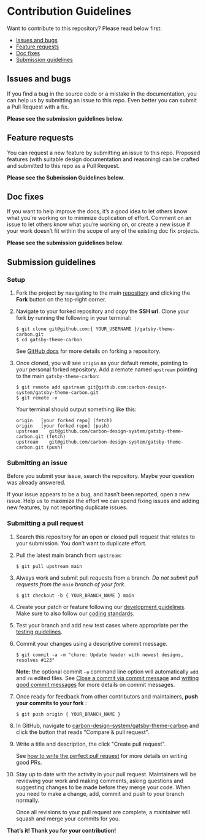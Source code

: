 # Contribution Guidelines

Want to contribute to this repository? Please read below first:

- [Issues and bugs](#issues-and-bugs)
- [Feature requests](#feature-requests)
- [Doc fixes](#doc-fixes)
- [Submission guidelines](#submission-guidelines)

## Issues and bugs

If you find a bug in the source code or a mistake in the documentation, you can
help us by submitting an issue to this repo. Even better you can submit a Pull
Request with a fix.

**Please see the submission guidelines below**.

## Feature requests

You can request a new feature by submitting an issue to this repo. Proposed
features (with suitable design documentation and reasoning) can be crafted and
submitted to this repo as a Pull Request.

**Please see the Submission Guidelines below**.

## Doc fixes

If you want to help improve the docs, it’s a good idea to let others know what
you’re working on to minimize duplication of effort. Comment on an issue to let
others know what you’re working on, or create a new issue if your work doesn’t
fit within the scope of any of the existing doc fix projects.

**Please see the submission guidelines below**.

## Submission guidelines

### Setup

1. Fork the project by navigating to the main
   [repository](https://github.com/carbon-design-system/gatsby-theme-carbon) and
   clicking the **Fork** button on the top-right corner.

2. Navigate to your forked repository and copy the **SSH url**. Clone your fork
   by running the following in your terminal:

   ```
   $ git clone git@github.com:{ YOUR_USERNAME }/gatsby-theme-carbon.git
   $ cd gatsby-theme-carbon
   ```

   See [GitHub docs](https://help.github.com/articles/fork-a-repo/) for more
   details on forking a repository.

3. Once cloned, you will see `origin` as your default remote, pointing to your
   personal forked repository. Add a remote named `upstream` pointing to the
   main `gatsby-theme-carbon`:

   ```
   $ git remote add upstream git@github.com:carbon-design-system/gatsby-theme-carbon.git
   $ git remote -v
   ```

   Your terminal should output something like this:

   ```
   origin	[your forked repo] (fetch)
   origin	[your forked repo] (push)
   upstream	   git@github.com/carbon-design-system/gatsby-theme-carbon.git (fetch)
   upstream	   git@github.com/carbon-design-system/gatsby-theme-carbon.git (push)
   ```

### Submitting an issue

Before you submit your issue, search the repository. Maybe your question was
already answered.

If your issue appears to be a bug, and hasn’t been reported, open a new issue.
Help us to maximize the effort we can spend fixing issues and adding new
features, by not reporting duplicate issues.

### Submitting a pull request

1. Search this repository for an open or closed pull request that relates to
   your submission. You don’t want to duplicate effort.

2. Pull the latest main branch from `upstream`:

   ```
   $ git pull upstream main
   ```

3. Always work and submit pull requests from a branch. _Do not submit pull
   requests from the `main` branch of your fork_.

   ```
   $ git checkout -b { YOUR_BRANCH_NAME } main
   ```

4. Create your patch or feature following our
   [development guidelines](/README.md#development). Make sure to also follow
   our [coding standards](#coding-standards).

5. Test your branch and add new test cases where appropriate per the
   [testing guidelines](#testing).

6. Commit your changes using a descriptive commit message.

   ```
   $ git commit -a -m "chore: Update header with newest designs, resolves #123"
   ```

   **Note:** the optional commit `-a` command line option will automatically
   `add` and `rm` edited files. See
   [Close a commit via commit message](https://help.github.com/articles/closing-issues-via-commit-messages/)
   and
   [writing good commit messages](https://github.com/erlang/otp/wiki/Writing-good-commit-messages)
   for more details on commit messages.

7. Once ready for feedback from other contributors and maintainers, **push your
   commits to your fork** :

   ```
   $ git push origin { YOUR_BRANCH_NAME }
   ```

8. In GitHub, navigate to
   [carbon-design-system/gatsby-theme-carbon](https://github.com/carbon-design-system/gatsby-theme-carbon)
   and click the button that reads "Compare & pull request".

9. Write a title and description, the click "Create pull request".

   See
   [how to write the perfect pull request](https://github.com/blog/1943-how-to-write-the-perfect-pull-request)
   for more details on writing good PRs.

10. Stay up to date with the activity in your pull request. Maintainers will be
    reviewing your work and making comments, asking questions and suggesting
    changes to be made before they merge your code. When you need to make a
    change, add, commit and push to your branch normally.

    Once all revisions to your pull request are complete, a maintainer will
    squash and merge your commits for you.

**That’s it! Thank you for your contribution!**
